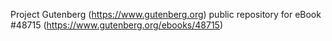 Project Gutenberg (https://www.gutenberg.org) public repository for
eBook #48715 (https://www.gutenberg.org/ebooks/48715)
